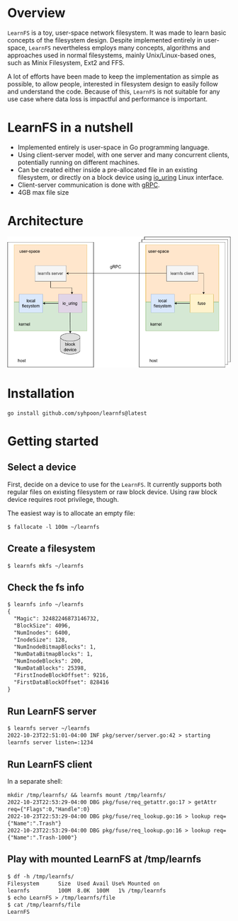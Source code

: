 # Overview

`LearnFS` is a toy, user-space network filesystem. It was made to learn basic
concepts of the filesystem design. Despite implemented entirely in user-space,
`LearnFS` nevertheless employs many concepts, algorithms and approaches used
in normal filesystems, mainly Unix/Linux-based ones, such as Minix Filesystem,
Ext2 and FFS.

A lot of efforts have been made to keep the implementation as simple as possible,
to allow people, interested in filesystem design to easily follow and understand
the code. Because of this, `LearnFS` is not suitable for any use case where
data loss is impactful and performance is important.

# LearnFS in a nutshell

* Implemented entirely is user-space in Go programming language.
* Using client-server model, with one server and many concurrent clients,
  potentially running on different machines.
* Can be created either inside a pre-allocated file in an existing filesystem,
  or directly on a block device using [io_uring](https://kernel.dk/io_uring.pdf)
  Linux interface.
* Client-server communication is done with [gRPC](https://grpc.io/).
* 4GB max file size

# Architecture

![Architecture](docs/architecture.png)

# Installation

```shell
go install github.com/syhpoon/learnfs@latest
```

# Getting started

## Select a device

First, decide on a device to use for the `LearnFS`. It currently supports both 
regular files on existing filesystem or raw block device. Using raw block
device requires root privilege, though.

The easiest way is to allocate an empty file:

```shell
$ fallocate -l 100m ~/learnfs
```

## Create a filesystem

```shell
$ learnfs mkfs ~/learnfs
```

## Check the fs info
```shell
$ learnfs info ~/learnfs 
{
  "Magic": 32482246873146732,
  "BlockSize": 4096,
  "NumInodes": 6400,
  "InodeSize": 128,
  "NumInodeBitmapBlocks": 1,
  "NumDataBitmapBlocks": 1,
  "NumInodeBlocks": 200,
  "NumDataBlocks": 25398,
  "FirstInodeBlockOffset": 9216,
  "FirstDataBlockOffset": 828416
}
```

## Run LearnFS server

```shell
$ learnfs server ~/learnfs 
2022-10-23T22:51:01-04:00 INF pkg/server/server.go:42 > starting learnfs server listen=:1234
```

## Run LearnFS client

In a separate shell:
```shell
mkdir /tmp/learnfs/ && learnfs mount /tmp/learnfs/
2022-10-23T22:53:29-04:00 DBG pkg/fuse/req_getattr.go:17 > getAttr req={"Flags":0,"Handle":0}
2022-10-23T22:53:29-04:00 DBG pkg/fuse/req_lookup.go:16 > lookup req={"Name":".Trash"}
2022-10-23T22:53:29-04:00 DBG pkg/fuse/req_lookup.go:16 > lookup req={"Name":".Trash-1000"}
```

## Play with mounted LearnFS at /tmp/learnfs

```shell
$ df -h /tmp/learnfs/
Filesystem      Size  Used Avail Use% Mounted on
learnfs         100M  8.0K  100M   1% /tmp/learnfs
$ echo LearnFS > /tmp/learnfs/file
$ cat /tmp/learnfs/file
LearnFS
```